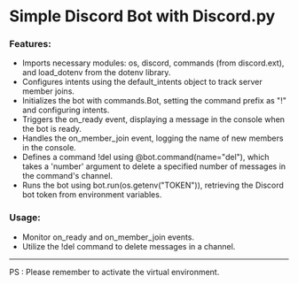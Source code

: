 # Simple Discord Bot with Discord.py

### Features:

- Imports necessary modules: os, discord, commands (from discord.ext), and load_dotenv from the dotenv library.
- Configures intents using the default_intents object to track server member joins.
- Initializes the bot with commands.Bot, setting the command prefix as "!" and configuring intents.
- Triggers the on_ready event, displaying a message in the console when the bot is ready.
- Handles the on_member_join event, logging the name of new members in the console.
- Defines a command !del using @bot.command(name="del"), which takes a 'number' argument to delete a specified number of messages in the command's channel.
- Runs the bot using bot.run(os.getenv("TOKEN")), retrieving the Discord bot token from environment variables.

### Usage:

- Monitor on_ready and on_member_join events.
- Utilize the !del command to delete messages in a channel.

---

PS : Please remember to activate the virtual environment.

